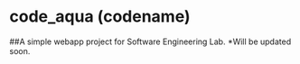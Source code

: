 # code_aqua (codename)
##A simple webapp project for Software Engineering Lab.
*Will be updated soon.
